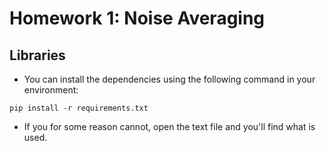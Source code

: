 # Homework 1: Noise Averaging

## Libraries
- You can install the dependencies using the following command in your environment:

`pip install -r requirements.txt`

- If you for some reason cannot, open the text file and you'll find what is used.
